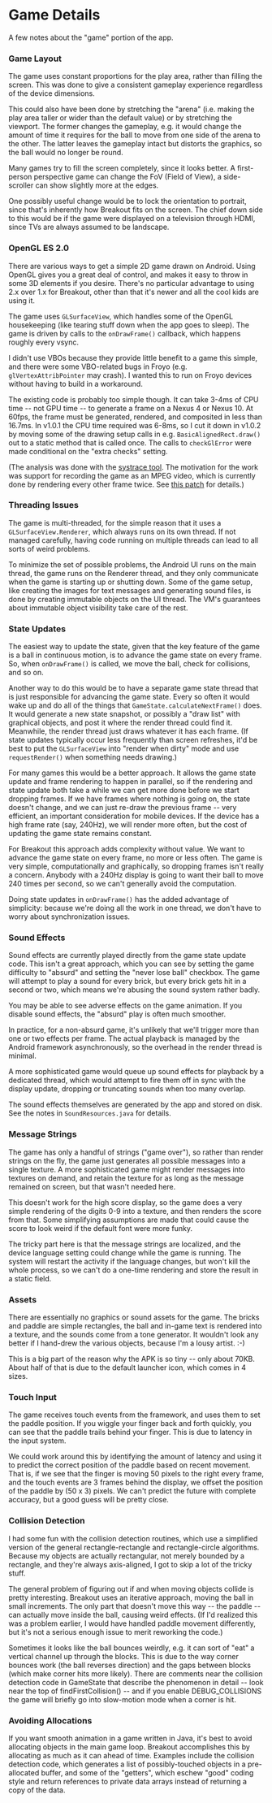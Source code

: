 # Game Details #

A few notes about the "game" portion of the app.


### Game Layout ###

The game uses constant proportions for the play area, rather than filling the screen.  This was done to give a consistent gameplay experience regardless of the device dimensions.

This could also have been done by stretching the "arena" (i.e. making the play area taller or wider than the default value) or by stretching the viewport.  The former changes the gameplay, e.g. it would change the amount of time it requires for the ball to move from one side of the arena to the other.  The latter leaves the gameplay intact but distorts the graphics, so the ball would no longer be round.

Many games try to fill the screen completely, since it looks better.  A first-person perspective game can change the FoV (Field of View), a side-scroller can show slightly more at the edges.

One possibly useful change would be to lock the orientation to portrait, since that's inherently how Breakout fits on the screen.  The chief down side to this would be if the game were displayed on a television through HDMI, since TVs are always assumed to be landscape.


### OpenGL ES 2.0 ###

There are various ways to get a simple 2D game drawn on Android.  Using OpenGL gives you a great deal of control, and makes it easy to throw in some 3D elements if you desire.  There's no particular advantage to using 2.x over 1.x for Breakout, other than that it's newer and all the cool kids are using it.

The game uses `GLSurfaceView`, which handles some of the OpenGL housekeeping (like tearing stuff down when the app goes to sleep).  The game is driven by calls to the `onDrawFrame()` callback, which happens roughly every vsync.

I didn't use VBOs because they provide little benefit to a game this simple, and there were some VBO-related bugs in Froyo (e.g. `glVertexAttribPointer` may crash).  I wanted this to run on Froyo devices without having to build in a workaround.

The existing code is probably too simple though.  It can take 3-4ms of CPU time -- not GPU time -- to generate a frame on a Nexus 4 or Nexus 10.  At 60fps, the frame must be generated, rendered, and composited in less than 16.7ms.  In v1.0.1 the CPU time required was 6-8ms, so I cut it down in v1.0.2 by moving some of the drawing setup calls in e.g. `BasicAlignedRect.draw()` out to a static method that is called once.  The calls to `checkGlError` were made conditional on the "extra checks" setting.

(The analysis was done with the [systrace tool](http://developer.android.com/tools/debugging/systrace.html).  The motivation for the work was support for recording the game as an MPEG video, which is currently done by rendering every other frame twice.  See [this patch](http://bigflake.com/mediacodec/#BreakoutPatch) for details.)


### Threading Issues ###

The game is multi-threaded, for the simple reason that it uses a `GLSurfaceView.Renderer`, which always runs on its own thread.  If not managed carefully, having code running on multiple threads can lead to all sorts of weird problems.

To minimize the set of possible problems, the Android UI runs on the main thread, the game runs on the Renderer thread, and they only communicate when the game is starting up or shutting down.  Some of the game setup, like creating the images for text messages and generating sound files, is done by creating immutable objects on the UI thread.  The VM's guarantees about immutable object visibility take care of the rest.


### State Updates ###

The easiest way to update the state, given that the key feature of the game is a ball in continuous motion, is to advance the game state on every frame.  So, when `onDrawFrame()` is called, we move the ball, check for collisions, and so on.

Another way to do this would be to have a separate game state thread that is just responsible for advancing the game state.  Every so often it would wake up and do all of the things that `GameState.calculateNextFrame()` does.  It would generate a new state snapshot, or possibly a "draw list" with graphical objects, and post it where the render thread could find it.  Meanwhile, the render thread just draws whatever it has each frame.  (If state updates typically occur less frequently than screen refreshes, it'd be best to put the `GLSurfaceView` into "render when dirty" mode and use `requestRender()` when something needs drawing.)

For many games this would be a better approach.  It allows the game state update and frame rendering to happen in parallel, so if the rendering and state update both take a while we can get more done before we start dropping frames.  If we have frames where nothing is going on, the state doesn't change, and we can just re-draw the previous frame -- very efficient, an important consideration for mobile devices.  If the device has a high frame rate (say, 240Hz), we will render more often, but the cost of updating the game state remains constant.

For Breakout this approach adds complexity without value.  We want to advance the game state on every frame, no more or less often.  The game is very simple, computationally and graphically, so dropping frames isn't really a concern.  Anybody with a 240Hz display is going to want their ball to move 240 times per second, so we can't generally avoid the computation.

Doing state updates in `onDrawFrame()` has the added advantage of simplicity: because we're doing all the work in one thread, we don't have to worry about synchronization issues.


### Sound Effects ###

Sound effects are currently played directly from the game state update code.  This isn't a great approach, which you can see by setting the game difficulty to "absurd" and setting the "never lose ball" checkbox.  The game will attempt to play a sound for every brick, but every brick gets hit in a second or two, which means we're abusing the sound system rather badly.

You may be able to see adverse effects on the game animation.  If you disable sound effects, the "absurd" play is often much smoother.

In practice, for a non-absurd game, it's unlikely that we'll trigger more than one or two effects per frame.  The actual playback is managed by the Android framework asynchronously, so the overhead in the render thread is minimal.

A more sophisticated game would queue up sound effects for playback by a dedicated thread, which would attempt to fire them off in sync with the display update, dropping or truncating sounds when too many overlap.

The sound effects themselves are generated by the app and stored on disk.  See the notes in `SoundResources.java` for details.


### Message Strings ###

The game has only a handful of strings ("game over"), so rather than render strings on the fly, the game just generates all possible messages into a single texture.  A more sophisticated game might render messages into textures on demand, and retain the texture for as long as the message remained on screen, but that wasn't needed here.

This doesn't work for the high score display, so the game does a very simple rendering of the digits 0-9 into a texture, and then renders the score from that.  Some simplifying assumptions are made that could cause the score to look weird if the default font were more funky.

The tricky part here is that the message strings are localized, and the device language setting could change while the game is running.  The system will restart the activity if the language changes, but won't kill the whole process, so we can't do a one-time rendering and store the result in a static field.


### Assets ###

There are essentially no graphics or sound assets for the game.  The bricks and paddle are simple rectangles, the ball and in-game text is rendered into a texture, and the sounds come from a tone generator.  It wouldn't look any better if I hand-drew the various objects, because I'm a lousy artist. :-)

This is a big part of the reason why the APK is so tiny -- only about 70KB.  About half of that is due to the default launcher icon, which comes in 4 sizes.

### Touch Input ###

The game receives touch events from the framework, and uses them to set the paddle position.  If you wiggle your finger back and forth quickly, you can see that the paddle trails behind your finger.  This is due to latency in the input system.

We could work around this by identifying the amount of latency and using it to predict the correct position of the paddle based on recent movement.  That is, if we see that the finger is moving 50 pixels to the right every frame, and the touch events are 3 frames behind the display, we offset the position of the paddle by (50 x 3) pixels.  We can't  predict the future with complete accuracy, but a good guess will be pretty close.

### Collision Detection ###

I had some fun with the collision detection routines, which use a simplified version of the general rectangle-rectangle and rectangle-circle algorithms.  Because my objects are actually rectangular, not merely bounded by a rectangle, and they're always axis-aligned, I got to skip a lot of the tricky stuff.

The general problem of figuring out if and when moving objects collide is pretty interesting.  Breakout uses an iterative approach, moving the ball in small increments.  The only part that doesn't move this way -- the paddle -- can actually move inside the ball, causing weird effects.  (If I'd realized this was a problem earlier, I would have handled paddle movement differently, but it's not a serious enough issue to merit reworking the code.)

Sometimes it looks like the ball bounces weirdly, e.g. it can sort of "eat" a vertical channel up through the blocks.  This is due to the way corner bounces work (the ball reverses direction) and the gaps between blocks (which make corner hits more likely).  There are comments near the collision detection code in GameState that describe the phenomenon in detail -- look near the top of findFirstCollision() -- and if you enable DEBUG\_COLLISIONS the game will briefly go into slow-motion mode when a corner is hit.

### Avoiding Allocations ###

If you want smooth animation in a game written in Java, it's best to avoid allocating objects in the main game loop.  Breakout accomplishes this by allocating as much as it can ahead of time.  Examples include the collision detection code, which generates a list of possibly-touched objects in a pre-allocated buffer, and some of the "getters", which eschew "good" coding style and return references to private data arrays instead of returning a copy of the data.